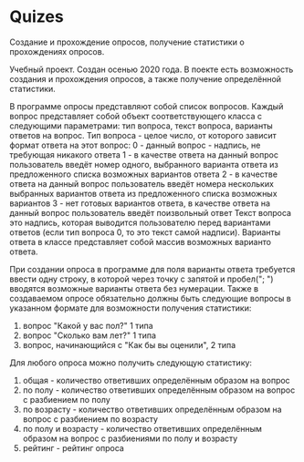 # Quizes
Создание и прохождение опросов, получение статистики о прохождениях опросов.


Учебный проект. Создан осенью 2020 года. В поекте есть возможность создания и прохождения опросов, а также получение определённой статистики.

В программе опросы представляют собой список вопросов. Каждый вопрос представляет собой объект соответствующего класса с следующими параметрами: тип вопроса, текст вопроса, варианты ответов на вопрос. Тип вопроса - целое число, от которого зависит формат ответа на этот вопрос:
0 - данный вопрос - надпись, не требующая никакого ответа
1 - в качестве ответа на данный вопрос пользователь введёт номер одного, выбранного варианта ответа из предложенного списка возможных вариантов ответа
2 - в качестве ответа на данный вопрос пользователь введёт номера нескольких выбранных вариантов ответа из предложенного списка возможных вариантов
3 - нет готовых вариантов ответа, в качестве ответа на данный вопрос пользователь введёт поизвольный ответ
Текст вопроса это надпись, которая выводится пользователю перед вариантами ответов (если тип вопроса 0, то это текст самой надписи). Варианты ответа в классе представляет собой массив возможных варианто ответа. 

При создании опроса в программе для поля варианты ответа требуется ввести одну строку, в которой через точку с запятой и пробел("; ") вводятся возможные варианты ответа без нумерации. Также в создаваемом опросе обязательно должны быть следующие вопросы в указанном формате для возможности получения статистики:
1. вопрос "Какой у вас пол?" 1 типа
2. вопрос "Сколько вам лет?" 1 типа
3. вопрос, начинающийся с "Как бы вы оценили", 2 типа



Для любого опроса можно получить следующую статистику:
1) общая - количество ответивших определённым образом на вопрос
2) по полу - количество ответивших определённым образом на вопрос с разбиением по полу
3) по возрасту - количество ответивших определённым образом на вопрос с разбиением по возрасту
4) по полу и возрасту - количество ответивших определённым образом на вопрос с разбиениями по полу и возрасту
5) рейтинг - рейтинг опроса

